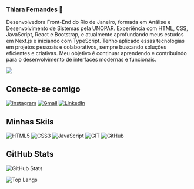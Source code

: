 ### Thiara Fernandes 👋

Desenvolvedora Front-End do Rio de Janeiro, formada em Análise e Desenvolvimento de Sistemas pela UNOPAR.
Experiência com HTML, CSS, JavaScript, React e Bootstrap, e atualmente aprofundando meus estudos em Next.js e iniciando com TypeScript.
Tenho aplicado essas tecnologias em projetos pessoais e colaborativos, sempre buscando soluções eficientes e criativas.
Meu objetivo é continuar aprendendo e contribuindo para o desenvolvimento de interfaces modernas e funcionais.

<img src="200w.gif">


## Conecte-se comigo

  [![Instagram](https://img.shields.io/badge/Instagram-000?style=for-the-badge&logo=instagram&logoColor=FF69B4)](https://www.instagram.com/thiararfernandes/)
 [![Gmail](https://img.shields.io/badge/Gmail-000?style=for-the-badge&logo=Gmail&logoColor=FF69B4)](hhttps://mail.google.com/mail/u/0/#inbox/140d656b8e54d660)
  [![LinkedIn](https://img.shields.io/badge/LinkedIn-000?style=for-the-badge&logo=linkedin&logoColor=FF69B4)](https://www.linkedin.com/in/thiarafernandes/)

## Minhas Skils 
![HTML5](https://img.shields.io/badge/HTML5-000?style=for-the-badge&logo=html5&logoColor=FF69B4)
![CSS3](https://img.shields.io/badge/CSS3-000?style=for-the-badge&logo=css3&logoColor=FF69B4)
![JavaScript](https://img.shields.io/badge/JavaScript-000?style=for-the-badge&logo=javascript&logoColor=FF69B4)
![GIT](https://img.shields.io/badge/Git-000?style=for-the-badge&logo=git&logoColor=FF69B4)
![GitHub](https://img.shields.io/badge/GitHub-000?style=for-the-badge&logo=github&logoColor=FF69B4)

## GitHub Stats
![GitHub Stats](https://github-readme-stats.vercel.app/api?username=ThiaraFernandes&theme=transparent&bg_color=000&border_color=FF69B4&show_icons=true&icon_color=FFF&title_color=FF69B4&text_color=FFF&hide_title=true&hide=stars)

![Top Langs](https://github-readme-stats-git-masterrstaa-rickstaa.vercel.app/api/top-langs/?username=ThiaraFernandes&bg_color=000&border_color=FF69B4&title_color=FFF&text_color=FFF)

